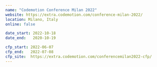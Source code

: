 ```yaml
---
name: "Codemotion Conference Milan 2022"
website: https://extra.codemotion.com/conference-milan-2022/
location: Milano, Italy
online: false

date_start: 2022-10-18
date_end:   2020-10-19

cfp_start: 2022-06-07
cfp_end:   2022-07-08
cfp_site:  https://extra.codemotion.com/conferencemilan2022-cfp/
---
```

